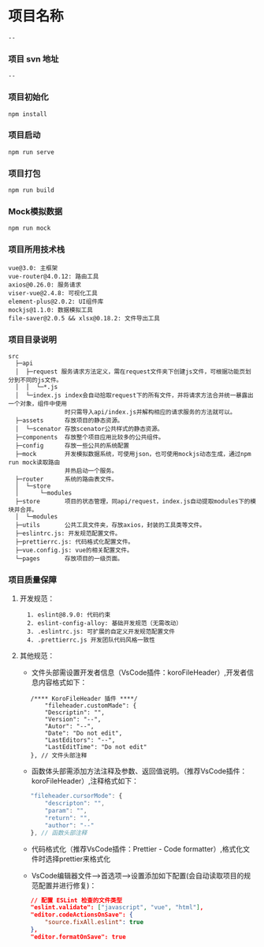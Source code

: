 <!--
 * @Descriptin:
 * @Version: 0.1
 * @Autor: Gary
 * @Date: 2022-02-16 11:08:23
 * @LastEditors: Gary
 * @LastEditTime: 2022-02-17 18:17:08
  -->

# 项目名称

    --

### 项目 svn 地址

    --

### 项目初始化

```
npm install
```

### 项目启动

```
npm run serve
```

### 项目打包

```
npm run build
```

### Mock模拟数据

```
npm run mock
```

### 项目所用技术栈

    vue@3.0: 主框架
    vue-router@4.0.12: 路由工具
    axios@0.26.0: 服务请求
    viser-vue@2.4.8: 可视化工具
    element-plus@2.0.2: UI组件库
    mockjs@1.1.0: 数据模拟工具
    file-saver@2.0.5 && xlsx@0.18.2: 文件导出工具

### 项目目录说明

    src
      ├─api
      │  ├─request 服务请求方法定义，需在request文件夹下创建js文件，可根据功能页划分到不同的js文件。
      │  │  └─*.js
      │  └─index.js index会自动拾取request下的所有文件，并将请求方法合并统一暴露出一个对象，组件中使用
      				时只需导入api/index.js并解构相应的请求服务的方法就可以。
      ├─assets  	存放项目的静态资源。
      │  └─scenator 存放scenator公共样式的静态资源。
      ├─components  存放整个项目应用比较多的公共组件。
      ├─config 		存放一些公共的系统配置
      ├─mock 		开发模拟数据系统，可使用json，也可使用mockjs动态生成，通过npm run mock读取路由
      				并热启动一个服务。
      ├─router 		系统的路由表文件。
      │  └─store
      │      └─modules
      ├─store 		项目的状态管理，同api/request，index.js自动提取modules下的模块并合并。
      │  └─modules
      ├─utils   	公共工具文件夹，存放axios，封装的工具类等文件。
      ├─eslintrc.js: 开发规范配置文件。
      ├─prettierrc.js: 代码格式化配置文件。
      ├─vue.config.js: vue的相关配置文件。
      └─pages  		存放项目的一级页面。



### 项目质量保障

1. 开发规范：

   ```
     1. eslint@8.9.0: 代码约束
     2. eslint-config-alloy: 基础开发规范（无需改动）
     3. .eslintrc.js: 可扩展的自定义开发规范配置文件
     4. .prettierrc.js 开发团队代码风格一致性
   ```

2. 其他规范：

   - 文件头部需设置开发者信息（VsCode插件：koroFileHeader）,开发者信息内容格式如下：

   ```
      /**** KoroFileHeader 插件 ****/
          "fileheader.customMade": {
          "Descriptin": "",
          "Version": "--",
          "Autor": "--",
          "Date": "Do not edit",
          "LastEditors": "--",
          "LastEditTime": "Do not edit"
      }, // 文件头部注释
   ```

   - 函数体头部需添加方法注释及参数、返回值说明。（推荐VsCode插件：koroFileHeader）,注释格式如下：

   ```javascript
      "fileheader.cursorMode": {
          "descripton": "",
          "param": "",
          "return": "",
          "author": "--"
      }, // 函数头部注释
   ```

   - 代码格式化（推荐VsCode插件：Prettier - Code formatter）,格式化文件时选择prettier来格式化

   - VsCode编辑器文件-->首选项-->设置添加如下配置(会自动读取项目的规范配置并进行修复)：

   ```json
      // 配置 ESLint 检查的文件类型
      "eslint.validate": ["javascript", "vue", "html"], 
      "editor.codeActionsOnSave": {
          "source.fixAll.eslint": true
      },
      "editor.formatOnSave": true
   ```